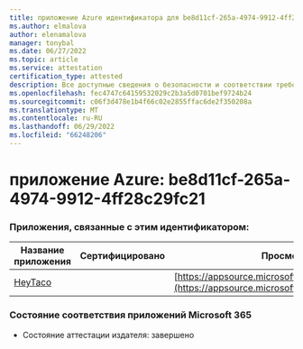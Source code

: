 ```yaml
---
title: приложение Azure идентификатора для be8d11cf-265a-4974-9912-4ff28c29fc21
ms.author: elmalova
author: elenamalova
manager: tonybal
ms.date: 06/27/2022
ms.topic: article
ms.service: attestation
certification_type: attested
description: Все доступные сведения о безопасности и соответствии требованиям для be8d11cf-265a-4974-9912-4ff28c29fc21.
ms.openlocfilehash: fec4747c64159532029c2b3a5d0701bef9724b24
ms.sourcegitcommit: c06f3d478e1b4f66c02e2855ffac6de2f350208a
ms.translationtype: MT
ms.contentlocale: ru-RU
ms.lasthandoff: 06/29/2022
ms.locfileid: "66248206"
---
```

# <a name="azure-app-id-be8d11cf-265a-4974-9912-4ff28c29fc21"></a>приложение Azure: be8d11cf-265a-4974-9912-4ff28c29fc21


### <a name="apps-associated-with-this-id"></a>Приложения, связанные с этим идентификатором:
| **Название приложения** | **Сертифицировано** | **Просмотр в AppSource** |
|--------------|---------------|-----------------------|
| [HeyTaco](../forward/WA200001346.md) |  | [https://appsource.microsoft.com/product/office/WA200001346](https://appsource.microsoft.com/product/office/WA200001346) |

### <a name="microsoft-365-app-compliance-status"></a>Состояние соответствия приложений Microsoft 365
- Состояние аттестации издателя: завершено
